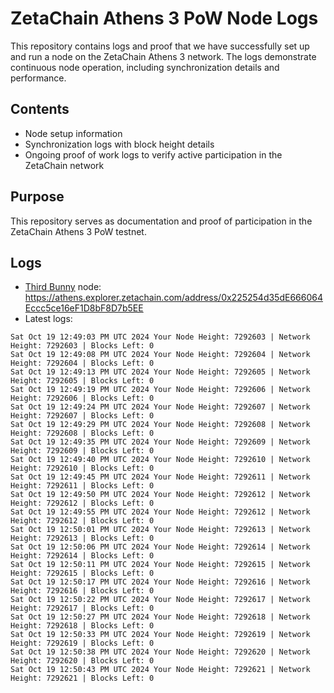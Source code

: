 # ZetaChain Athens 3 PoW Node Logs
This repository contains logs and proof that we have successfully set up and run a node on the ZetaChain Athens 3 network. The logs demonstrate continuous node operation, including synchronization details and performance.

## Contents
- Node setup information
- Synchronization logs with block height details
- Ongoing proof of work logs to verify active participation in the ZetaChain network

## Purpose
This repository serves as documentation and proof of participation in the ZetaChain Athens 3 PoW testnet.

## Logs

- [Third Bunny](https://thirdbunny.xyz/) node: https://athens.explorer.zetachain.com/address/0x225254d35dE666064Eccc5ce16eF1D8bF8D7b5EE
- Latest logs:
```
Sat Oct 19 12:49:03 PM UTC 2024 Your Node Height: 7292603 | Network Height: 7292603 | Blocks Left: 0
Sat Oct 19 12:49:08 PM UTC 2024 Your Node Height: 7292604 | Network Height: 7292604 | Blocks Left: 0
Sat Oct 19 12:49:13 PM UTC 2024 Your Node Height: 7292605 | Network Height: 7292605 | Blocks Left: 0
Sat Oct 19 12:49:19 PM UTC 2024 Your Node Height: 7292606 | Network Height: 7292606 | Blocks Left: 0
Sat Oct 19 12:49:24 PM UTC 2024 Your Node Height: 7292607 | Network Height: 7292607 | Blocks Left: 0
Sat Oct 19 12:49:29 PM UTC 2024 Your Node Height: 7292608 | Network Height: 7292608 | Blocks Left: 0
Sat Oct 19 12:49:35 PM UTC 2024 Your Node Height: 7292609 | Network Height: 7292609 | Blocks Left: 0
Sat Oct 19 12:49:40 PM UTC 2024 Your Node Height: 7292610 | Network Height: 7292610 | Blocks Left: 0
Sat Oct 19 12:49:45 PM UTC 2024 Your Node Height: 7292611 | Network Height: 7292611 | Blocks Left: 0
Sat Oct 19 12:49:50 PM UTC 2024 Your Node Height: 7292612 | Network Height: 7292612 | Blocks Left: 0
Sat Oct 19 12:49:55 PM UTC 2024 Your Node Height: 7292612 | Network Height: 7292612 | Blocks Left: 0
Sat Oct 19 12:50:01 PM UTC 2024 Your Node Height: 7292613 | Network Height: 7292613 | Blocks Left: 0
Sat Oct 19 12:50:06 PM UTC 2024 Your Node Height: 7292614 | Network Height: 7292614 | Blocks Left: 0
Sat Oct 19 12:50:11 PM UTC 2024 Your Node Height: 7292615 | Network Height: 7292615 | Blocks Left: 0
Sat Oct 19 12:50:17 PM UTC 2024 Your Node Height: 7292616 | Network Height: 7292616 | Blocks Left: 0
Sat Oct 19 12:50:22 PM UTC 2024 Your Node Height: 7292617 | Network Height: 7292617 | Blocks Left: 0
Sat Oct 19 12:50:27 PM UTC 2024 Your Node Height: 7292618 | Network Height: 7292618 | Blocks Left: 0
Sat Oct 19 12:50:33 PM UTC 2024 Your Node Height: 7292619 | Network Height: 7292619 | Blocks Left: 0
Sat Oct 19 12:50:38 PM UTC 2024 Your Node Height: 7292620 | Network Height: 7292620 | Blocks Left: 0
Sat Oct 19 12:50:43 PM UTC 2024 Your Node Height: 7292621 | Network Height: 7292621 | Blocks Left: 0
```
